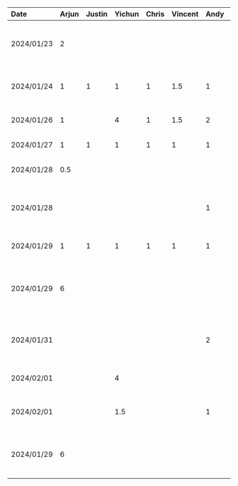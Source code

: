 
| Date     | Arjun | Justin | Yichun | Chris | Vincent | Andy | Task                                                |
|:---------|:------|:-------|:-------|:------|:--------|:-----|:----------------------------------------------------|
|2024/01/23| 2     |        |        |       |         |      | Create proposal template and setup github repo      |
|2024/01/24| 1     |  1     | 1      | 1     | 1.5     | 1    | Team  meeting to discuss app ideas                  |
|2024/01/26| 1     |        | 4      | 1     | 1.5     | 2    | Work on project proposal                            |
|2024/01/27| 1     |  1     | 1      | 1     | 1       | 1    | Team sync-up                                        |
|2024/01/28| 0.5   |        |        |       |         |      | Work on project presentation                        |
|2024/01/28|       |        |        |       |         | 1    | Work on project presentation-Setup and page 1&2     |
|2024/01/29| 1     |  1     | 1      | 1     | 1       | 1    | Project presentation session                        |
|2024/01/29| 6     |        |        |       |         |      | Setup android project template and boilerplate code |
|2024/01/31|       |        |        |       |         | 2    | Proposal wrap up - fixing intro and overall format  |
|2024/02/01|       |        | 4      |       |         |      | Proposal review and edit                            |
|2024/02/01|       |        | 1.5    |       |         | 1    | Pair Proposal review and edit - Andy&Yichun         |
|2024/01/29| 6     |        |        |       |         |      | Create landing page, add app icon, refactor project |


